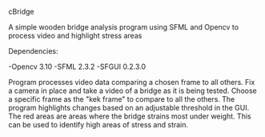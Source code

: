 cBridge

A simple wooden bridge analysis program using SFML and Opencv to process video and highlight stress areas

Dependencies:

 -Opencv 3.10
 -SFML 2.3.2 
 -SFGUI 0.2.3.0

Program processes video data comparing a chosen frame to all others. Fix a camera in place and take a video of a bridge as it is being tested. Choose a specific frame as the "kek frame" to compare to all the others. The program highlights changes based on an adjustable threshold in the GUI. The red areas are areas where the bridge strains most under weight. This can be used to identify high areas of stress and strain. 
